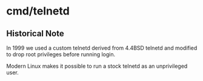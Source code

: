 # cmd/telnetd

## Historical Note

In 1999 we used a custom telnetd derived from 4.4BSD telnetd and modified to drop root privileges before running login.

Modern Linux makes it possible to run a stock telnetd as an unprivileged user.
